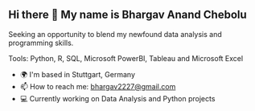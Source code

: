 ## Hi there 👋 My name is Bhargav Anand Chebolu

Seeking an opportunity to blend my newfound data analysis and programming skills.

Tools: Python, R, SQL, Microsoft PowerBI, Tableau and Microsoft Excel

- 🌍  I'm based in Stuttgart, Germany
- 📫  How to reach me: bhargav2227@gmail.com
- 💻  Currently working on Data Analysis and Python projects


<!--
**bhargavchebolu/bhargavchebolu** is a ✨ _special_ ✨ repository because its `README.md` (this file) appears on your GitHub profile.

Here are some ideas to get you started:

- 🔭 I’m currently working on ...
- 🌱 I’m currently learning ...
- 👯 I’m looking to collaborate on ...
- 🤔 I’m looking for help with ...
- 💬 Ask me about ...
- 📫 How to reach me: ...
- 😄 Pronouns: ...
- ⚡ Fun fact: ...
-->
